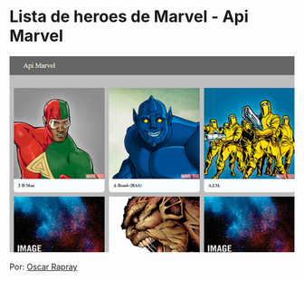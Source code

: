 # Lista de heroes de Marvel - Api Marvel

![Api Marvel](https://github.com/oscarrapray/marvel-app/blob/master/src/img/marvel-app.jpg)

Por: [Oscar Rapray](https://github.com/oscarrapray)
